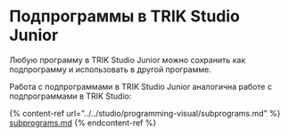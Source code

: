 # Подпрограммы в TRIK Studio Junior

Любую программу в TRIK Studio Junior можно сохранить как подпрограмму и использовать в другой программе.

Работа с подпрограммами в TRIK Studio Junior аналогична работе с подпрограммами в TRIK Studio:

{% content-ref url="../../studio/programming-visual/subprograms.md" %}
[subprograms.md](../../studio/programming-visual/subprograms.md)
{% endcontent-ref %}
